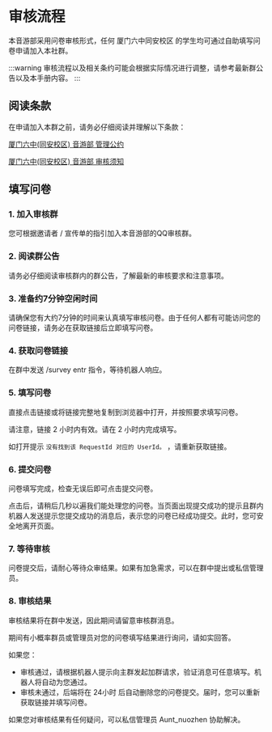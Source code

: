 # 审核流程

本音游部采用问卷审核形式，任何 厦门六中同安校区 的学生均可通过自助填写问卷申请加入本社群。

:::warning
审核流程以及相关条约可能会根据实际情况进行调整，请参考最新群公告以及本手册内容。
:::

## 阅读条款

在申请加入本群之前，请务必仔细阅读并理解以下条款：

[厦门六中(同安校区) 音游部 管理公约](./basic/Management.md)

[厦门六中(同安校区) 音游部 审核须知](./basic/Verify.md)

## 填写问卷

### 1. 加入审核群

您可根据邀请者 / 宣传单的指引加入本音游部的QQ审核群。

### 2. 阅读群公告

请务必仔细阅读审核群内的群公告，了解最新的审核要求和注意事项。

### 3. 准备约7分钟空闲时间

请确保您有大约7分钟的时间来认真填写审核问卷。由于任何人都有可能访问您的问卷链接，请务必在获取链接后立即填写问卷。

### 4. 获取问卷链接

在群中发送 /survey entr 指令，等待机器人响应。

### 5. 填写问卷

直接点击链接或将链接完整地复制到浏览器中打开，并按照要求填写问卷。

请注意，链接 2 小时内有效。请在 2 小时内完成填写。

如打开提示 `没有找到该 RequestId 对应的 UserId。` ，请重新获取链接。

### 6. 提交问卷

问卷填写完成，检查无误后即可点击提交问卷。

点击后，请稍后几秒以遍我们能处理您的问卷。当页面出现提交成功的提示且群内机器人发送提示您提交成功的消息后，表示您的问卷已经成功提交。此时，您可安全地离开页面。

### 7. 等待审核

问卷提交后，请耐心等待众审结果。如果有加急需求，可以在群中提出或私信管理员。

### 8. 审核结果

审核结果将在群中发送，因此期间请留意审核群消息。

期间有小概率群员或管理员对您的问卷填写结果进行询问，请如实回答。

如果您：
  - 审核通过，请根据机器人提示向主群发起加群请求，验证消息可任意填写。机器人将自动为您通过。
  - 审核未通过，后端将在 24小时 后自动删除您的问卷提交。届时，您可以重新获取链接并填写问卷。

如果您对审核结果有任何疑问，可以私信管理员 Aunt_nuozhen 协助解决。

